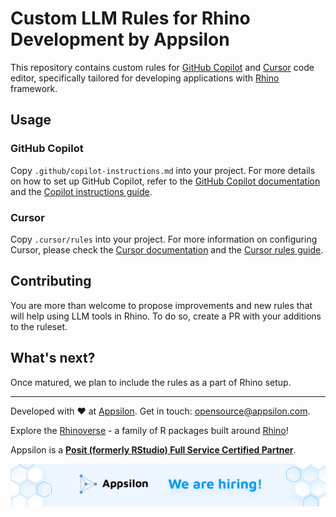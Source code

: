 # Custom LLM Rules for Rhino Development by Appsilon

This repository contains custom rules for [GitHub Copilot](https://docs.github.com/en/copilot/customizing-copilot/adding-repository-custom-instructions-for-github-copilot?tool=vscode) and [Cursor](https://docs.cursor.com/context/rules-for-ai) code editor, specifically tailored for developing applications with [Rhino](https://appsilon.github.io/rhino/) framework.

## Usage

### GitHub Copilot

Copy `.github/copilot-instructions.md` into your project. For more details on how to set up GitHub Copilot, refer to the [GitHub Copilot documentation](https://docs.github.com/en/copilot/getting-started-with-github-copilot) and the [Copilot instructions guide](https://docs.github.com/en/copilot/customizing-copilot/adding-repository-custom-instructions-for-github-copilot?tool=vscode).

### Cursor

Copy `.cursor/rules` into your project. For more information on configuring Cursor, please check the [Cursor documentation](https://docs.cursor.com/getting-started) and the [Cursor rules guide](https://docs.cursor.com/context/rules-for-ai).

## Contributing

You are more than welcome to propose improvements and new rules that will help using LLM tools in Rhino.
To do so, create a PR with your additions to the ruleset.

## What's next?

Once matured, we plan to include the rules as a part of Rhino setup.

---

Developed with :heart: at [Appsilon](https://appsilon.com).
Get in touch: <opensource@appsilon.com>.

Explore the [Rhinoverse](https://www.appsilon.com/rhinoverse) - a family of R packages built around [Rhino](https://appsilon.github.io/rhino/)!

Appsilon is a
[**Posit (formerly RStudio) Full Service Certified Partner**](https://posit.co/our-partners/).

<a href="https://appsilon.com/careers/">
  <img src="https://raw.githubusercontent.com/Appsilon/website-cdn/gh-pages/WeAreHiring1.png" alt="We are hiring!">
</a>

